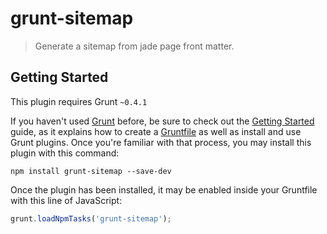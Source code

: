 # grunt-sitemap

> Generate a sitemap from jade page front matter.

## Getting Started
This plugin requires Grunt `~0.4.1`

If you haven't used [Grunt](http://gruntjs.com/) before, be sure to check out the [Getting Started](http://gruntjs.com/getting-started) guide, as it explains how to create a [Gruntfile](http://gruntjs.com/sample-gruntfile) as well as install and use Grunt plugins. Once you're familiar with that process, you may install this plugin with this command:

```shell
npm install grunt-sitemap --save-dev
```

Once the plugin has been installed, it may be enabled inside your Gruntfile with this line of JavaScript:

```js
grunt.loadNpmTasks('grunt-sitemap');
```
